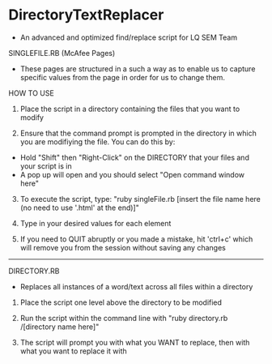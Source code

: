 # DirectoryTextReplacer
- An advanced and optimized find/replace script for LQ SEM Team


SINGLEFILE.RB (McAfee Pages)
- These pages are structured in a such a way as to enable us to capture specific values from the page in order for us to change them. 

HOW TO USE

1) Place the script in a directory containing the files that you want to modify

2) Ensure that the command prompt is prompted in the directory in which you are modifiying the file. You can do this by:
- Hold "Shift" then "Right-Click" on the DIRECTORY that your files and your script is in
- A pop up will open and you should select "Open command window here"

3) To execute the script, type: "ruby singleFile.rb [insert the file name here (no need to use '.html' at the end)]"

4) Type in your desired values for each element

5) If you need to QUIT abruptly or you made a mistake, hit 'ctrl+c' which will remove you from the session without saving any changes

____________________________________________________________________


DIRECTORY.RB
- Replaces all instances of a word/text across all files within a directory

1) Place the script one level above the directory to be modified

2) Run the script within the command line with "ruby directory.rb /[directory name here]"

3) The script will prompt you with what you WANT to replace, then with what you want to replace it with